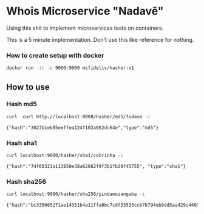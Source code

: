 # Whois Microservice "Nadavê"

Using this shit to implement microservices tests on containers.

This is a 5 minute implementation. Don't use this like reference for nothing. 


### How to create setup with docker

```sh
docker run -it -p 9000:9000 msfidelis/hasher:v1

```

## How to use 

### Hash md5

```sh
curl  curl http://localhost:9000/hasher/md5/fodase -i
```

```
{"hash":"3027b1eb85eeffea124f102a062dc64e","type":"md5"}
```

### Hash sha1

```sh
curl localhost:9000/hasher/sha1/cobrinha -i
```

```
{"hash":"74f60321a113850e38a62062f9f3b1fb20f45755", "type":"sha1"}
```


### Hash sha256

```sh
curl localhost:9000/hasher/sha256/pindamoiangaba -i
```

```
{"hash":"bc330085271ae14351b4a11ffa0bc7cdf53533ccb7b794eb9dd5aa429c44097f","type":"sha256"}
```
